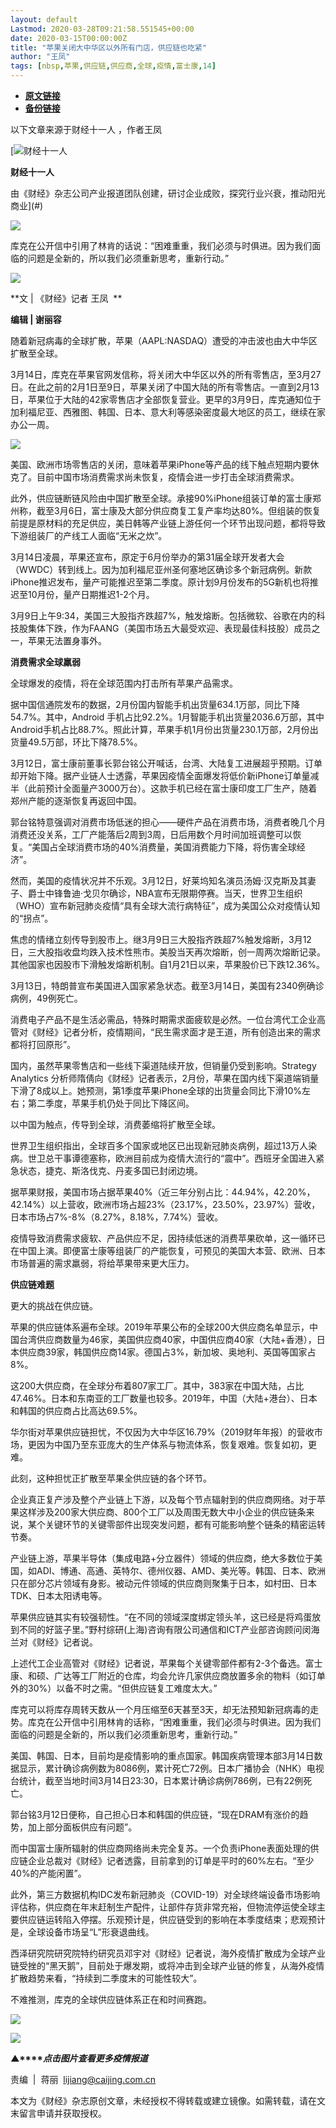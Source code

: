 ```yaml
---
layout: default
Lastmod: 2020-03-28T09:21:58.551545+00:00
date: 2020-03-15T00:00:00Z
title: "苹果关闭大中华区以外所有门店，供应链也吃紧"
author: "王凤"
tags: [nbsp,苹果,供应链,供应商,全球,疫情,富士康,14]
---
```


* [**原文链接**](https://mp.weixin.qq.com/s/P_HPpskA-Xf2JxAO_KC4Cw)
* [**备份链接**](http://archive.today/HA376)


以下文章来源于财经十一人 ，作者王凤

 [![财经十一人](/images/post/b96a7ca46dae2635961b1279752cdaed.jpg) 

**财经十一人**

由《财经》杂志公司产业报道团队创建，研讨企业成败，探究行业兴衰，推动阳光商业](#)

![](/images/post/77e6cfb5c7ef66e00d9bd04f74961594.jpg)

库克在公开信中引用了林肯的话说：“困难重重，我们必须与时俱进。因为我们面临的问题是全新的，所以我们必须重新思考，重新行动。”

![](/images/post/08fa50d8c364172fb3aaae9a4eb33d41.jpg)

  

**文 | 《财经》记者 王凤  **

**编辑 | 谢丽容**

随着新冠病毒的全球扩散，苹果（AAPL:NASDAQ）遭受的冲击波也由大中华区扩散至全球。

3月14日，库克在苹果官网发信称，将关闭大中华区以外的所有零售店，至3月27日。在此之前的2月1日至9日，苹果关闭了中国大陆的所有零售店。一直到2月13日，苹果位于大陆的42家零售店才全部恢复营业。更早的3月9日，库克通知位于加利福尼亚、西雅图、韩国、日本、意大利等感染密度最大地区的员工，继续在家办公一周。

![](/images/post/87c8df9bb84d6b63652be4f183fc5602.jpg)

  

美国、欧洲市场零售店的关闭，意味着苹果iPhone等产品的线下触点短期内要休克了。目前中国市场消费需求尚未恢复，疫情会进一步打击全球消费需求。

此外，供应链断链风险由中国扩散至全球。承接90%iPhone组装订单的富士康郑州称，截至3月6日，富士康及大部分供应商复工复产率均达80%。但组装的恢复前提是原材料的充足供应，美日韩等产业链上游任何一个环节出现问题，都将导致下游组装厂的产线工人面临“无米之炊”。

3月14日凌晨，苹果还宣布，原定于6月份举办的第31届全球开发者大会（WWDC）转到线上。因为加利福尼亚州圣何塞地区确诊多个新冠病例。新款iPhone推迟发布，量产可能推迟至第二季度。原计划9月份发布的5G新机也将推迟至10月份，量产日期推迟1-2个月。

3月9日上午9:34，美国三大股指齐跌超7%，触发熔断。包括微软、谷歌在内的科技股集体下跌，作为FAANG（美国市场五大最受欢迎、表现最佳科技股）成员之一，苹果无法置身事外。

**消费需求全球羸弱**

  

全球爆发的疫情，将在全球范围内打击所有苹果产品需求。

据中国信通院发布的数据，2月份国内智能手机出货量634.1万部，同比下降54.7%。其中，Android 手机占比92.2%。1月智能手机出货量2036.6万部，其中Android手机占比88.7%。照此计算，苹果手机1月份出货量230.1万部，2月份出货量49.5万部，环比下降78.5%。

3月12日，富士康前董事长郭台铭公开喊话，台湾、大陆复工进展超乎预期。订单却开始下降。据产业链人士透露，苹果因疫情全面爆发将低价新iPhone订单量减半（此前预计全面量产3000万台）。这款手机已经在富士康印度工厂生产，随着郑州产能的逐渐恢复再返回中国。

郭台铭特意强调对消费市场低迷的担心——硬件产品在消费市场，消费者晚几个月消费还没关系，工厂产能落后2周到3周，日后用数个月时间加班调整可以恢复。“美国占全球消费市场的40%消费量，美国消费能力下降，将伤害全球经济”。

然而，美国的疫情状况并不乐观。3月12日，好莱坞知名演员汤姆·汉克斯及其妻子、爵士中锋鲁迪·戈贝尔确诊，NBA宣布无限期停赛。当天，世界卫生组织（WHO）宣布新冠肺炎疫情“具有全球大流行病特征”，成为美国公众对疫情认知的“拐点”。

焦虑的情绪立刻传导到股市上。继3月9日三大股指齐跌超7%触发熔断，3月12日，三大股指收盘均跌入技术性熊市。美股当天再次熔断，创一周两次熔断记录。其他国家也因股市下滑触发熔断机制。自1月21日以来，苹果股价已下跌12.36%。

3月13日，特朗普宣布美国进入国家紧急状态。截至3月14日，美国有2340例确诊病例，49例死亡。

消费电子产品不是生活必需品，特殊时期需求面疲软是必然。一位台湾代工企业高管对《财经》记者分析，疫情期间，“民生需求面才是王道，所有创造出来的需求都将打回原形”。

国内，虽然苹果零售店和一些线下渠道陆续开放，但销量仍受到影响。Strategy Analytics 分析师隋倩向《财经》记者表示，2月份，苹果在国内线下渠道端销量下滑了8成以上。她预测，第1季度苹果iPhone全球的出货量会同比下滑10%左右；第二季度，苹果手机仍处于同比下降区间。

以中国为触点，传导到全球，消费萎缩将扩散至全球。

世界卫生组织指出，全球百多个国家或地区已出现新冠肺炎病例，超过13万人染病。世卫总干事谭德塞称，欧洲目前成为疫情大流行的“震中”。西班牙全国进入紧急状态，捷克、斯洛伐克、丹麦多国已封闭边境。

据苹果财报，美国市场占据苹果40%（近三年分别占比：44.94%，42.20%，42.14%）以上营收，欧洲市场占超23%（23.17%，23.50%，23.97%）营收，日本市场占7%-8%（8.27%，8.18%，7.74%）营收。

疫情导致消费需求疲软、产品供应不足，因持续低迷的消费苹果砍单，这一循环已在中国上演。即便富士康等组装厂的产能恢复，可预见的美国大本营、欧洲、日本市场普遍的需求羸弱，将给苹果带来更大压力。

**供应链难题**

  

更大的挑战在供应链。

苹果的供应链体系遍布全球。2019年苹果公布的全球200大供应商名单显示，中国台湾供应商数量为46家，美国供应商40家，中国供应商40家（大陆+香港），日本供应商39家，韩国供应商14家。德国占3%，新加坡、奥地利、英国等国家占8%。

这200大供应商，在全球分布着807家工厂。其中，383家在中国大陆，占比47.46%。日本和东南亚的工厂数量也较多。2019年，中国（大陆+港台）、日本和韩国的供应商占比高达69.5%。

华尔街对苹果供应链担忧，不仅因为大中华区16.79%（2019财年年报）的营收市场，更因为中国乃至东亚庞大的生产体系与物流体系，恢复艰难。恢复如初，更难。

此刻，这种担忧正扩散至苹果全供应链的各个环节。

企业真正复产涉及整个产业链上下游，以及每个节点辐射到的供应商网络。对于苹果这样涉及200家大供应商、800个工厂以及周围无数大中小企业的供应链条来说，某个关键环节的关键零部件出现突发问题，都有可能影响整个链条的精密运转节奏。

产业链上游，苹果半导体（集成电路+分立器件）领域的供应商，绝大多数位于美国，如ADI、博通、高通、英特尔、德州仪器、AMD、美光等。韩国、日本、欧洲只在部分芯片领域有身影。被动元件领域的供应商则聚集于日本，如村田、日本TDK、日本太阳诱电等。

苹果供应链其实有较强韧性。“在不同的领域深度绑定领头羊，这已经是将鸡蛋放到不同的好篮子里。”野村综研(上海)咨询有限公司通信和ICT产业部咨询顾问闵海兰对《财经》记者说。

上述代工企业高管对《财经》记者说，苹果每个关键零部件都有2-3个备选。富士康、和硕、广达等工厂附近的仓库，均会允许几家供应商放置多余的物料（如订单外的30%）以备不时之需。“但供应链复工难度太大。”

库克可以将库存周转天数从一个月压缩至6天甚至3天，却无法预知新冠病毒的走势。库克在公开信中引用林肯的话称，“困难重重，我们必须与时俱进。因为我们面临的问题是全新的，所以我们必须重新思考，重新行动。”

美国、韩国、日本，目前均是疫情影响的重点国家。韩国疾病管理本部3月14日数据显示，累计确诊病例数为8086例，累计死亡72例。日本广播协会（NHK）电视台统计，截至当地时间3月14日23:30，日本累计确诊病例786例，已有22例死亡。

郭台铭3月12日便称，自己担心日本和韩国的供应链，“现在DRAM有涨价的趋势，加上部分面板供应有问题”。

而中国富士康所辐射的供应商网络尚未完全复苏。一个负责iPhone表面处理的供应链企业总裁对《财经》记者透露，目前拿到的订单是平时的60%左右。“至少40%的产能闲置”。

此外，第三方数据机构IDC发布新冠肺炎（COVID-19）对全球终端设备市场影响评估称，供应商在年末赶制生产配件，让部件存货非常充裕，但物流停运使全球主要供应链运转陷入停摆。乐观预计是，供应链受到的影响在本季度结束；悲观预计是，全球设备市场呈“L”形衰退曲线。

西泽研究院研究院特约研究员邓宇对《财经》记者说，海外疫情扩散成为全球产业链受挫的“黑天鹅”，目前处于爆发期，或将冲击到全球产业链的修复，从海外疫情扩散趋势来看，“持续到二季度末的可能性较大”。

不难推测，库克的全球供应链体系正在和时间赛跑。

  

![](/images/post/53e46bf2e648a2b54cbf4453415f092e.jpg)

  

[![](/images/post/4d24a5670c9a87791ea8b757d030c0d3.jpg)](https://mp.weixin.qq.com/mp/homepage?__biz=MjM5NDU5NTM4MQ==&hid=29&sn=21c0f34c737748fe3b2c372bb40ae622)  

**▲****_点击图片查看更多疫情报道_**

  

  

责编  |  蒋丽  lijiang@caijing.com.cn

本文为《财经》杂志原创文章，未经授权不得转载或建立镜像。如需转载，请在文末留言申请并获取授权。

